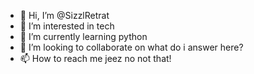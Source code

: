 - 👋 Hi, I’m @SizzlRetrat
- 👀 I’m interested in tech
- 🌱 I’m currently learning python
- 💞️ I’m looking to collaborate on what do i answer here?
- 📫 How to reach me jeez no not that!

<!---
SizzlRetrat/SizzlRetrat is a ✨ special ✨ repository because its `README.md` (this file) appears on your GitHub profile.
You can click the Preview link to take a look at your changes.
--->

